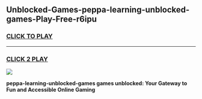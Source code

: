 
## Unblocked-Games-peppa-learning-unblocked-games-Play-Free-r6ipu
<h3>
<a href="https://premium76.site?title=peppa-learning-unblocked-games&ref=19M">CLICK TO PLAY</a></h3>
<hr>

<h3>
<a href="https://premium76.site?title=peppa-learning-unblocked-games&ref=19M">CLICK 2 PLAY</a>
  
</h3>

<a href="https://premium76.site?title=peppa-learning-unblocked-games&ref=19M"><img src="https://clearcache.store/games.png"></a>


**peppa-learning-unblocked-games games unblocked: Your Gateway to Fun and Accessible Online Gaming**
